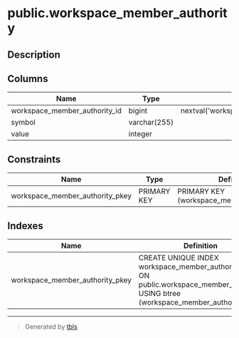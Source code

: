 # public.workspace_member_authority

## Description

## Columns

| Name                          | Type         | Default                                                                           | Nullable | Children                                              | Parents | Comment |
| ----------------------------- | ------------ | --------------------------------------------------------------------------------- | -------- | ----------------------------------------------------- | ------- | ------- |
| workspace_member_authority_id | bigint       | nextval('workspace_member_authority_workspace_member_authority_id_seq'::regclass) | false    | [public.workspace_member](public.workspace_member.md) |         |         |
| symbol                        | varchar(255) |                                                                                   | false    |                                                       |         |         |
| value                         | integer      |                                                                                   | false    |                                                       |         |         |

## Constraints

| Name                            | Type        | Definition                                  |
| ------------------------------- | ----------- | ------------------------------------------- |
| workspace_member_authority_pkey | PRIMARY KEY | PRIMARY KEY (workspace_member_authority_id) |

## Indexes

| Name                            | Definition                                                                                                                           |
| ------------------------------- | ------------------------------------------------------------------------------------------------------------------------------------ |
| workspace_member_authority_pkey | CREATE UNIQUE INDEX workspace_member_authority_pkey ON public.workspace_member_authority USING btree (workspace_member_authority_id) |

---

> Generated by [tbls](https://github.com/k1LoW/tbls)

